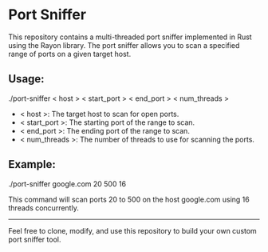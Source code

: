# Port Sniffer

This repository contains a multi-threaded port sniffer implemented in Rust using the Rayon library. The port sniffer allows you to scan a specified range of ports on a given target host.

## Usage:
./port-sniffer < host > < start_port > < end_port > < num_threads >

- < host >: The target host to scan for open ports.
- < start_port >: The starting port of the range to scan.
- < end_port >: The ending port of the range to scan.
- < num_threads >: The number of threads to use for scanning the ports.

## Example:
./port-sniffer google.com 20 500 16

This command will scan ports 20 to 500 on the host google.com using 16 threads concurrently.

___
Feel free to clone, modify, and use this repository to build your own custom port sniffer tool.

